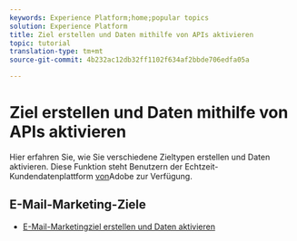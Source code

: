 ```yaml
---
keywords: Experience Platform;home;popular topics
solution: Experience Platform
title: Ziel erstellen und Daten mithilfe von APIs aktivieren
topic: tutorial
translation-type: tm+mt
source-git-commit: 4b232ac12db32ff1102f634af2bbde706edfa05a

---
```



# Ziel erstellen und Daten mithilfe von APIs aktivieren

Hier erfahren Sie, wie Sie verschiedene Zieltypen erstellen und Daten aktivieren. Diese Funktion steht Benutzern der Echtzeit-Kundendatenplattform [von](https://docs.adobe.com/content/help/en/experience-platform/rtcdp/overview.html)Adobe zur Verfügung.

## E-Mail-Marketing-Ziele

* [E-Mail-Marketingziel erstellen und Daten aktivieren](email-marketing-api.md)